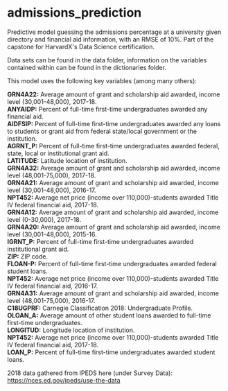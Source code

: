 # admissions_prediction

Predictive model guessing the admissions percentage at a university given directory and financial aid information, with an RMSE of 10%. Part of the capstone for HarvardX's Data Science certification.

Data sets can be found in the data folder, information on the variables contained within can be found in the dictionaries folder.

This model uses the following key variables (among many others):

**GRN4A22:** Average amount of grant and scholarship aid awarded, income level (30,001-48,000), 2017-18.  
**ANYAIDP:** Percent of full-time first-time undergraduates awarded any financial aid.  
**AIDFSIP:** Percent of full-time first-time undergraduates awarded any loans to students or grant aid  from federal state/local government or the institution.  
**AGRNT_P:** Percent of full-time first-time undergraduates awarded federal, state, local or institutional grant aid.  
**LATITUDE:** Latitude location of institution.  
**GRN4A32:** Average amount of grant and scholarship aid awarded, income level (48,001-75,000), 2017-18.  
**GRN4A21:** Average amount of grant and scholarship aid awarded, income level (30,001-48,000), 2016-17.  
**NPT452:** Average net price (income over 110,000)-students awarded Title IV federal financial aid, 2017-18.  
**GRN4A12:** Average amount of grant and scholarship aid awarded, income level (0-30,000), 2017-18.  
**GRN4A20:** Average amount of grant and scholarship aid awarded, income level (30,001-48,000), 2015-16.  
**IGRNT_P:** Percent of full-time first-time undergraduates awarded institutional grant aid.  
**ZIP:** ZIP code.  
**FLOAN-P:** Percent of full-time first-time undergraduates awarded federal student loans.  
**NPT452:** Average net price (income over 110,000)-students awarded Title IV federal financial aid, 2016-17.  
**GRN4A31:** Average amount of grant and scholarship aid awarded, income level (48,001-75,000), 2016-17.  
**C18UGPRF:** Carnegie Classification 2018: Undergraduate Profile.  
**OLOAN_A:** Average amount of other student loans awarded to full-time first-time undergraduates.  
**LONGITUD:** Longitude location of institution.  
**NPT452:** Average net price (income over 110,000)-students awarded Title IV federal financial aid, 2017-18.  
**LOAN_P:** Percent of full-time first-time undergraduates awarded student loans.

2018 data gathered from IPEDS here (under Survey Data): https://nces.ed.gov/ipeds/use-the-data

